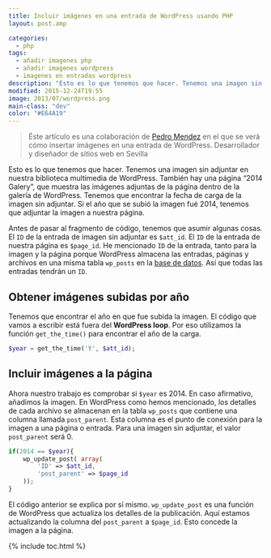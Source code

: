 ```yaml
---
title: Incluir imágenes en una entrada de WordPress usando PHP
layout: post.amp

categories:
  - php
tags:
  - añadir imagenes php
  - añadir imagenes wordpress
  - imagenes en entradas wordpress
description: "Esto es lo que tenemos que hacer. Tenemos una imagen sin adjuntar en nuestra biblioteca multimedia de WordPress. También hay una página “2014 Galery”, que muestra las imágenes adjuntas de la página dentro de la galería de WordPress. Tenemos que encontrar la fecha de carga de la imagen sin adjuntar. Si el año que se subió la imagen fué 2014, tenemos que adjuntar la imagen a nuestra página."
modified: 2015-12-24T19:55
image: 2013/07/wordpress.png
main-class: "dev"
color: "#E64A19"
---
```

> Éste artículo es una colaboración de <a href="http://reinspirit.com/blog/" target="_blank">Pedro Mendez</a> en el que se verá cómo insertar imágenes en una entrada de WordPress. Desarrollador y diseñador de sitios web en Sevilla

<figure>
<a href="/assets/img/2013/07/wordpress.png"><amp-img layout="responsive" src="/assets/img/2013/07/wordpress.png" title="{{ page.title }}" alt="{{ page.title }}" width="231px" height="228px" /></a>
</figure>

Esto es lo que tenemos que hacer. Tenemos una imagen sin adjuntar en nuestra biblioteca multimedia de WordPress. También hay una página &#8220;2014 Galery&#8221;, que muestra las imágenes adjuntas de la página dentro de la galería de WordPress. Tenemos que encontrar la fecha de carga de la imagen sin adjuntar. Si el año que se subió la imagen fué 2014, tenemos que adjuntar la imagen a nuestra página.

<!--ad-->

Antes de pasar al fragmento de código, tenemos que asumir algunas cosas. El `ID` de la entrada de imagen sin adjuntar es `$att_id`. El `ID` de la entrada de nuestra página es `$page_id`. He mencionado `ID` de la entrada, tanto para la imagen y la página porque WordPress almacena las entradas, páginas y archivos en una misma tabla `wp_posts` en la [base de datos][1]. Así que todas las entradas tendrán un `ID`.

## Obtener imágenes subidas por año

Tenemos que encontrar el año en que fue subida la imagen. El código que vamos a escribir está fuera del **WordPress loop**. Por eso utilizamos la función `get_the_time()` para encontrar el año de la carga.

```php
$year = get_the_time('Y', $att_id);

```

## Incluir imágenes a la página

Ahora nuestro trabajo es comprobar si `$year` es 2014. En caso afirmativo, añadimos la imagen. En WordPress como hemos mencionado, los detalles de cada archivo se almacenan en la tabla `wp_posts` que contiene una columna llamada `post_parent`. Esta columna es el punto de conexión para la imagen a una página o entrada. Para una imagen sin adjuntar, el valor `post_parent` será 0.

```php
if(2014 == $year){
    wp_update_post( array(
        'ID' => $att_id,
        'post_parent' => $page_id
    ));
}

```

El código anterior se explica por sí mismo. `wp_update_post` es una función de WordPress que actualiza los detalles de la publicación. Aquí estamos actualizando la columna del `post_parent` a `$page_id`. Esto concede la imagen a la página.



[1]: https://elbauldelprogramador.com/bases-de-datos/ "Bases de Datos"

{% include toc.html %}
